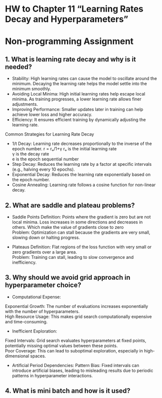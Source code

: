 # HW to Chapter 11 “Learning Rates Decay and Hyperparameters”

# Non-programming Assignment

## 1. What is learning rate decay and why is it needed?

- Stability: High learning rates can cause the model to oscillate around the minimum. Decaying the learning rate helps the model settle into the minimum smoothly.
- Avoiding Local Minima: High initial learning rates help escape local minima. As training progresses, a lower learning rate allows finer adjustments.
- Improving Performance: Smaller updates later in training can help achieve lower loss and higher accuracy.
- Efficiency: It ensures efficient training by dynamically adjusting the learning rate.

Common Strategies for Learning Rate Decay

- 1/t Decay: Learning rate decreases proportionally to the inverse of the epoch number.
r = rₒ/1+γ
rₒ is the initial learning rate<br>
γ is the decay rate<br>
e is the epoch sequential number<br>
- Step Decay: Reduces the learning rate by a factor at specific intervals (e.g., halving every 10 epochs).
- Exponential Decay: Reduces the learning rate exponentially based on the epoch number.
- Cosine Annealing: Learning rate follows a cosine function for non-linear decay.

## 2. What are saddle and plateau problems?

- Saddle Points
Definition: Points where the gradient is zero but are not local minima. Loss increases in some directions and decreases in others. Which make the value of gradients close to zero<br>
Problem: Optimization can stall because the gradients are very small, slowing down or halting progress.<br>

- Plateaus
Definition: Flat regions of the loss function with very small or zero gradients over a large area.<br>
Problem: Training can stall, leading to slow convergence and inefficiency.<br>

## 3. Why should we avoid grid approach in hyperparameter choice?

- Computational Expense:

Exponential Growth: The number of evaluations increases exponentially with the number of hyperparameters.<br>
High Resource Usage: This makes grid search computationally expensive and time-consuming.<br>

- Inefficient Exploration:

Fixed Intervals: Grid search evaluates hyperparameters at fixed points, potentially missing optimal values between these points.<br>
Poor Coverage: This can lead to suboptimal exploration, especially in high-dimensional spaces.<br>

- Artificial Period Dependencies:
Pattern Bias: Fixed intervals can introduce artificial biases, leading to misleading results due to periodic patterns in hyperparameter interactions.<br>

## 4. What is mini batch and how is it used?
